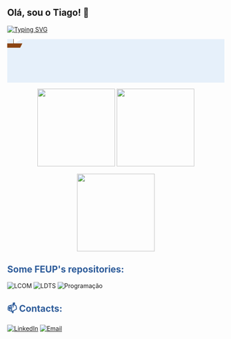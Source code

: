 ## **Olá, sou o Tiago! 👋**
[![Typing SVG](https://readme-typing-svg.herokuapp.com?color=2E5C9A&lines=Estudante+de+Engenharia+Informática+e+Computação;Tenho+22+anos,+sou+natural+de+Barcelos)](https://git.io/typing-svg)

<svg width="800" height="160" xmlns="http://www.w3.org/2000/svg">
  <defs>
    <style>
      .wave { animation: wave 3s ease-in-out infinite; }
      .text-main { animation: fadeIn 2s ease-in-out; }
      .text-sub { animation: slideIn 2s ease-in-out 0.5s both; }
      .boat { animation: float 4s ease-in-out infinite; }
      @keyframes wave {
        0%, 100% { transform: translateY(0); }
        50% { transform: translateY(-10px); }
      }
      @keyframes fadeIn {
        from { opacity: 0; }
        to { opacity: 1; }
      }
      @keyframes slideIn {
        from { transform: translateX(-50px); opacity: 0; }
        to { transform: translateX(0); opacity: 1; }
      }
      @keyframes float {
        0%, 100% { transform: translateY(0) rotate(0deg); }
        50% { transform: translateY(-5px) rotate(2deg); }
      }
    </style>
  </defs>
  
  <!-- Background -->
  <rect width="100%" height="100%" fill="#E6F0FA"/>
  
  <!-- Waves -->
  <path class="wave" d="M0,120 Q200,100 400,120 T800,120 L800,160 L0,160 Z" fill="#2E5C9A" opacity="0.3"/>
  <path class="wave" d="M0,130 Q150,110 300,130 T600,130 T800,130 L800,160 L0,160 Z" fill="#2E5C9A" opacity="0.2" style="animation-delay: 0.5s;"/>
  
  <!-- Boat -->
  <g class="boat" transform="translate(50, 90)">
    <polygon points="0,20 30,20 35,10 -5,10" fill="#8B4513"/>
    <line x1="15" y1="10" x2="15" y2="-10" stroke="#654321" stroke-width="2"/>
    <polygon points="15,-10 35,0 15,10" fill="white"/>
  </g>
  
  <!-- Main Text -->
  <text x="400" y="50" text-anchor="middle" class="text-main" font-family="Arial, sans-serif" font-size="28" font-weight="bold" fill="#2E5C9A">
    Olá, sou o Tiago! 👋
  </text>
  
  <!-- Subtitle -->
  <text x="400" y="80" text-anchor="middle" class="text-sub" font-family="Arial, sans-serif" font-size="16" fill="#22304A">
    Engenharia Informática @ FEUP | Apaixonado por Tecnologia e Mar
  </text>
</svg>



<!-- Linha de cima: estatísticas e linguagens lado a lado, centrados -->
<p align="center" width="100%">
  <img src="https://github-readme-stats.vercel.app/api?username=tiagoleic02&show_icons=true&hide=contribs&title_color=2E5C9A&icon_color=2E5C9A&text_color=22304A&bg_color=E6F0FA" height="180">
  <img src="https://github-readme-stats.vercel.app/api/top-langs/?username=tiagoleic02&layout=compact&title_color=2E5C9A&icon_color=2E5C9A&text_color=22304A&bg_color=E6F0FA" height="180">
</p>

<!-- Linha de baixo: streaks centrado -->
<p align="center" width="100%">
  <img src="https://streak-stats.demolab.com?user=tiagoleic02&background=E6F0FA&border=2E5C9A&stroke=2E5C9A&ring=FFA500&fire=FFA500&currStreakNum=2E5C9A&sideNums=22304A&currStreakLabel=22304A&sideLabels=2E5C9A&dates=22304A" height="180">
  <!-- <img src="https://github-readme-stats.vercel.app/api/wakatime?username=tiagoleic02" height="180"> -->
</p>

<h2 align="left" style="color:#2E5C9A;">Some FEUP's repositories:</h2>

![LCOM](https://github-readme-stats.vercel.app/api/pin?username=tiagoleic02&repo=LCOM&title_color=2E5C9A&icon_color=2E5C9A&text_color=22304A&bg_color=E6F0FA)
![LDTS](https://github-readme-stats.vercel.app/api/pin?username=tiagoleic02&repo=LDTS&title_color=2E5C9A&icon_color=2E5C9A&text_color=22304A&bg_color=E6F0FA)
![Programação](https://github-readme-stats.vercel.app/api/pin?username=tiagoleic02&repo=programacao&title_color=2E5C9A&icon_color=2E5C9A&text_color=22304A&bg_color=E6F0FA)

<h2 align="left" style="color:#2E5C9A;">📫 Contacts:</h2>

[![LinkedIn](https://img.shields.io/badge/-LinkedIn-blue?logo=linkedin&style=flat-square)](https://www.linkedin.com/in/tiagoalexoliveira/)
[![Email](https://img.shields.io/badge/-Email-red?logo=gmail&style=flat-square)](mailto:tiagoalexneiva@gmail.com)
